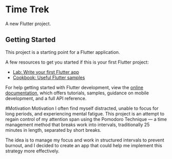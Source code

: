 # Time Trek

A new Flutter project.

## Getting Started

This project is a starting point for a Flutter application.

A few resources to get you started if this is your first Flutter project:

- [Lab: Write your first Flutter app](https://docs.flutter.dev/get-started/codelab)
- [Cookbook: Useful Flutter samples](https://docs.flutter.dev/cookbook)

For help getting started with Flutter development, view the
[online documentation](https://docs.flutter.dev/), which offers tutorials,
samples, guidance on mobile development, and a full API reference.


#Motivation 
Motivation
I often find myself distracted, unable to focus for long periods, and experiencing mental fatigue. This project is an attempt to regain control of my attention span using the Pomodoro Technique — a time management method that breaks work into intervals, traditionally 25 minutes in length, separated by short breaks.

The idea is to manage my focus and work in structured intervals to prevent burnout, and I decided to create an app that could help me implement this strategy more effectively.

